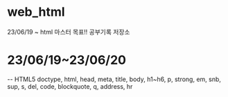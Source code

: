 # web_html
23/06/19 ~ html 마스터 목표!! 공부기록 저장소

# 23/06/19~23/06/20
--
HTML5 doctype, html, head, meta, title, body,
h1~h6, p, strong, em, snb, sup, s, del, code, blockquote, q,
address, hr
